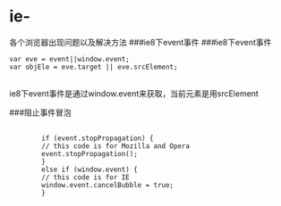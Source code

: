 # ie-
各个浏览器出现问题以及解决方法
###ie8下event事件
###ie8下event事件
<pre><code>var eve = event||window.event;
var objEle = eve.target || eve.srcElement;
</code>
</pre>
<p>ie8下event事件是通过window.event来获取，当前元素是用srcElement</p>
###阻止事件冒泡
<pre>
    <code>
        if (event.stopPropagation) { 
        // this code is for Mozilla and Opera 
        event.stopPropagation(); 
        } 
        else if (window.event) { 
        // this code is for IE 
        window.event.cancelBubble = true; 
        }
    </code>
</pre>
